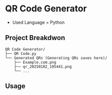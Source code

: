 # QR Code Generator
- Used Language = Python
## Project Breakdwon
```
QR Code Generator/
├── QR Code.py
└── Generated QRs (Generating QRs saves here)/
    ├── Example.com.png
    ├── qr_20250102_195441.png
    └── ...

```
## Usage

  ```
